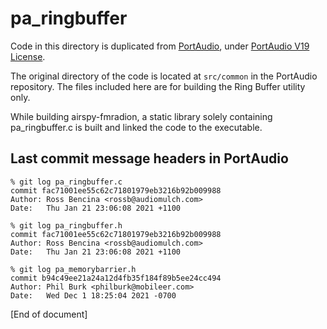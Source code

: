 # pa_ringbuffer

Code in this directory is duplicated from [PortAudio](https://github.com/PortAudio/portaudio), under [PortAudio V19 License](https://www.portaudio.com/license.html).

The original directory of the code is located at `src/common` in the PortAudio repository. The files included here are for building the Ring Buffer utility only.

While building airspy-fmradion, a static library solely containing pa_ringbuffer.c is built and linked the code to the executable.

## Last commit message headers in PortAudio

```
% git log pa_ringbuffer.c
commit fac71001ee55c62c71801979eb3216b92b009988
Author: Ross Bencina <rossb@audiomulch.com>
Date:   Thu Jan 21 23:06:08 2021 +1100
```

```
% git log pa_ringbuffer.h
commit fac71001ee55c62c71801979eb3216b92b009988
Author: Ross Bencina <rossb@audiomulch.com>
Date:   Thu Jan 21 23:06:08 2021 +1100
```

```
% git log pa_memorybarrier.h
commit b94c49ee21a24a12d4fb35f184f89b5ee24cc494
Author: Phil Burk <philburk@mobileer.com>
Date:   Wed Dec 1 18:25:04 2021 -0700
```

[End of document]
